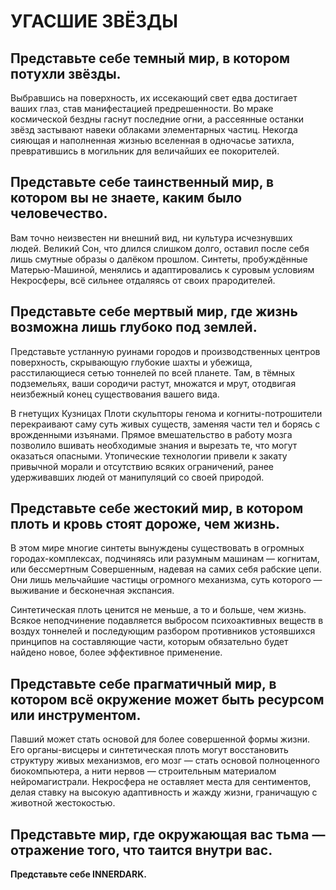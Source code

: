 # УГАСШИЕ ЗВЁЗДЫ
## Представьте себе темный мир, в котором потухли звёзды. 
Выбравшись на поверхность, их иссекающий свет едва достигает ваших глаз, став манифестацией предрешенности. Во мраке космической бездны гаснут последние огни, а рассеянные останки звёзд застывают навеки облаками элементарных частиц. Некогда сияющая и наполненная жизнью вселенная в одночасье затихла, превратившись в могильник для величайших ее покорителей.
## Представьте себе таинственный мир, в котором вы не знаете, каким было человечество. 
Вам точно неизвестен ни внешний вид, ни культура исчезнувших людей. Великий Сон, что длился слишком долго, оставил после себя лишь смутные образы о далёком прошлом. Синтеты, пробуждённые Матерью-Машиной, менялись и адаптировались к суровым условиям Некросферы, всё сильнее отдаляясь от своих прародителей.
## Представьте себе мертвый мир, где жизнь возможна лишь глубоко под землей.
Представьте устланную руинами городов и производственных центров поверхность, скрывающую глубокие шахты и убежища, расстилающиеся сетью тоннелей по всей планете. Там, в тёмных подземельях, ваши сородичи растут, множатся и мрут, отодвигая неизбежный конец существования вашего вида.

В гнетущих Кузницах Плоти скульпторы генома и когниты-потрошители перекраивают саму суть живых существ, заменяя части тел и борясь с врожденными изъянами. Прямое вмешательство в работу мозга позволило вшивать необходимые знания и вырезать те, что могут оказаться опасными. Утопические технологии привели к закату привычной морали и отсутствию всяких ограничений, ранее удерживавших людей от манипуляций со своей природой.
## Представьте себе жестокий мир, в котором плоть и кровь стоят дороже, чем жизнь. 
В этом мире многие синтеты вынуждены существовать в огромных городах-комплексах, подчиняясь или разумным машинам — когнитам, или бессмертным Совершенным, надевая на самих себя рабские цепи. Они лишь мельчайшие частицы огромного механизма, суть которого — выживание и бесконечная экспансия.

Синтетическая плоть ценится не меньше, а то и больше, чем жизнь. Всякое неподчинение подавляется выбросом психоактивных веществ в воздух тоннелей и последующим разбором противников устоявшихся принципов на составляющие части, которым обязательно будет найдено новое, более эффективное применение.
## Представьте себе прагматичный мир, в котором всё окружение может быть ресурсом или инструментом. 
Павший может стать основой для более совершенной формы жизни. Его органы-висцеры и синтетическая плоть могут восстановить структуру живых механизмов, его мозг — стать основой полноценного биокомпьютера, а нити нервов — строительным материалом нейромагистрали. Некросфера не оставляет места для сентиментов, делая ставку на высокую адаптивность и жажду жизни, граничащую с животной жестокостью.
## Представьте мир, где окружающая вас тьма — отражение того, что таится внутри вас.
**Представьте себе INNERDARK.**